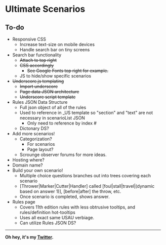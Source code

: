 # Ultimate Scenarios

## To-do
* Responsive CSS
  * Increase text-size on mobile devices
  * Handle search bar on tiny screens
* Search bar functionality
  * ~~Attach to top right~~
  * ~~CSS accordingly~~
    * ~~See Google Fonts top right for example.~~
  * JS to hide/show specific scenarios
* ~~Underscore.js templating~~
  * ~~Import underscore~~
  * ~~Page data JSON architecture~~
  * ~~Underscore script template~~
* Rules JSON Data Structure
  * Full json object of all of the rules
  * Used to reference in _US template so "section" and "text" are not necessary in scenarioList JSON
     * Only need to reference by index #
  * Dictonary DS?
* Add more scenarios!
  * Categorization?
    * For scenarios
    * Page layout?
  * Scrounge observer forums for more ideas.
* Hosting where?
* Domain name?
* Build your own scenario!
  * Multiple choice questions branches out into trees covering each scenario
  * \[Thrower|Marker|Cutter|Handler\] called \[foul|stall|travel|(dynamic based on answer 1)\], \[before|after\] the throw, etc.
  * Once scenario is completed, shows answer.
* Rules page
  * Covers 11th edition rules with less obtrusive tooltips, and rules/definition hot-tooltips
  * Uses all exact same USAU verbiage.
  * Can utilize Rules JSON DS?
---
**Oh hey, it's my [Twitter](https://www.twitter.com/Styxx__).**
